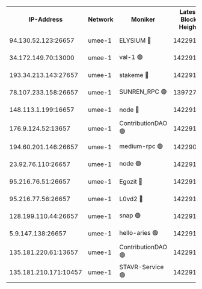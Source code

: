


<table><tr><th>IP-Address</th><th>Network</th><th>Moniker</th><th>Latest Block Height</th><th>Earliest Block Height</th><th>Catching Up</th><th>Tx Index</th><th>Voting Power</th><th>Scan Time</th></tr><tr><td>94.130.52.123:26657</td><td>umee-1</td><td>ELYSIUM 🔴</td><td>14229125</td><td>3216011</td><td>False</td><td>off</td><td>26926134</td><td>2024-10-14T05:24:54.016499515UTC</td></tr><tr><td>34.172.149.70:13000</td><td>umee-1</td><td>val-1 🟢</td><td>14229118</td><td>12632001</td><td>False</td><td>off</td><td>0</td><td>2024-10-14T05:24:15.543324908UTC</td></tr><tr><td>193.34.213.143:27657</td><td>umee-1</td><td>stakeme 🔴</td><td>14229116</td><td>12950170</td><td>False</td><td>off</td><td>6701397</td><td>2024-10-14T05:24:06.351043007UTC</td></tr><tr><td>78.107.233.158:26657</td><td>umee-1</td><td>SUNREN_RPC 🟢</td><td>13972735</td><td>13338194</td><td>False</td><td>on</td><td>0</td><td>2024-10-14T05:24:34.793661914UTC</td></tr><tr><td>148.113.1.199:16657</td><td>umee-1</td><td>node 🔴</td><td>14229112</td><td>13570001</td><td>False</td><td>off</td><td>1636217</td><td>2024-10-14T05:23:44.896692625UTC</td></tr><tr><td>176.9.124.52:13657</td><td>umee-1</td><td>ContributionDAO 🟢</td><td>14229120</td><td>13924595</td><td>False</td><td>on</td><td>0</td><td>2024-10-14T05:24:26.086004296UTC</td></tr><tr><td>194.60.201.146:26657</td><td>umee-1</td><td>medium-rpc 🟢</td><td>14229012</td><td>13992297</td><td>False</td><td>on</td><td>0</td><td>2024-10-14T05:23:49.551094298UTC</td></tr><tr><td>23.92.76.110:26657</td><td>umee-1</td><td>node 🟢</td><td>14229132</td><td>13999001</td><td>False</td><td>on</td><td>0</td><td>2024-10-14T05:25:29.703847595UTC</td></tr><tr><td>95.216.76.51:26657</td><td>umee-1</td><td>Egozit 🔴</td><td>14229124</td><td>14129124</td><td>False</td><td>off</td><td>38539100</td><td>2024-10-14T05:24:53.693880033UTC</td></tr><tr><td>95.216.77.56:26657</td><td>umee-1</td><td>L0vd2 🔴</td><td>14229127</td><td>14129127</td><td>False</td><td>off</td><td>38317632</td><td>2024-10-14T05:25:10.316584731UTC</td></tr><tr><td>128.199.110.44:26657</td><td>umee-1</td><td>snap 🟢</td><td>14229127</td><td>14225482</td><td>False</td><td>off</td><td>0</td><td>2024-10-14T05:25:05.815822676UTC</td></tr><tr><td>5.9.147.138:26657</td><td>umee-1</td><td>hello-aries 🟢</td><td>14229117</td><td>14226461</td><td>False</td><td>off</td><td>0</td><td>2024-10-14T05:24:12.759843566UTC</td></tr><tr><td>135.181.220.61:13657</td><td>umee-1</td><td>ContributionDAO 🟢</td><td>14229111</td><td>14227494</td><td>False</td><td>off</td><td>0</td><td>2024-10-14T05:23:42.049747593UTC</td></tr><tr><td>135.181.210.171:10457</td><td>umee-1</td><td>STAVR-Service 🟢</td><td>14229126</td><td>14228001</td><td>False</td><td>on</td><td>0</td><td>2024-10-14T05:25:00.688674061UTC</td></tr></table>